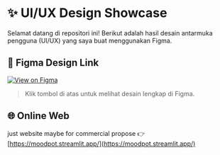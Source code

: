 # ✨ UI/UX Design Showcase

Selamat datang di repositori ini! Berikut adalah hasil desain antarmuka pengguna (UI/UX) yang saya buat menggunakan Figma.

## 🔗 Figma Design Link

[![View on Figma](https://img.shields.io/badge/View%20Design%20on-Figma-blue?logo=figma)](https://www.figma.com/design/92AOXn2VrEALpkmNaKdtuG/ui-ux-moodpot?node-id=0-1&t=wOGTc72Fve9TfiXA-1)

> Klik tombol di atas untuk melihat desain lengkap di Figma.

## 🌐 Online Web
just website maybe for commercial propose
👉 [https://moodpot.streamlit.app/](https://moodpot.streamlit.app/)

